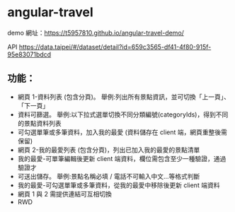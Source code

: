 # angular-travel

demo 網址：https://t5957810.github.io/angular-travel-demo/

API
https://data.taipei/#/dataset/detail?id=659c3565-df41-4f80-915f-95e83071bdcd

## 功能：
* 網頁 1-資料列表 (包含分頁)。 舉例:列出所有景點資訊，並可切換「上一頁」、「下一頁」
* 資料可篩選。 舉例:以下拉式選單切換不同分類編號(categoryIds)，得到不同的景點資料列表
* 可勾選單筆或多筆資料，加入我的最愛 (資料儲存在 client 端，網頁重整後需保留)
* 網頁 2-我的最愛列表 (包含分頁)，列出已加入我的最愛的景點清單
* 我的最愛-可單筆編輯後更新 client 端資料，欄位需包含至少一種驗證，通過驗證才
* 可送出儲存。 舉例:景點名稱必填 / 電話不可輸入中文...等格式判斷
* 我的最愛-可勾選單筆或多筆資料，從我的最愛中移除後更新 client 端資料
* 網頁 1 與 2 需提供連結可互相切換
* RWD